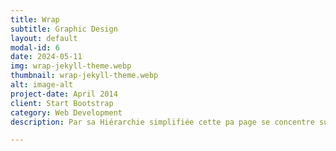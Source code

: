 ```yaml
---
title: Wrap
subtitle: Graphic Design
layout: default
modal-id: 6
date: 2024-05-11
img: wrap-jekyll-theme.webp
thumbnail: wrap-jekyll-theme.webp
alt: image-alt
project-date: April 2014
client: Start Bootstrap
category: Web Development
description: Par sa Hiérarchie simplifiée cette pa page se concentre sur l'objectif unique de vente de votre produit ou service. En haut de la page, il y a une bannière ou une vidéo captivante présentant l'offre. Votre proposition de valeur est présentée en un texte concis mettant en avant les bénéfices du produit ou service. L'appel à l'action (CTA) se fait par un bouton ou un lien clair incitant l'utilisateur à acheter ("Acheter maintenant" dans ce cas). Selon la complexité de l'offre, on peut trouver des éléments supplémentaires comme des témoignages clients, des logos de confiance ou une FAQ.

---
```

